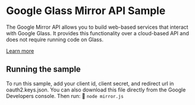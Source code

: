 # Google Glass Mirror API Sample

The Google Mirror API allows you to build web-based services that interact with Google Glass. It provides this functionality over a cloud-based API and does not require running code on Glass.

[Learn more](https://developers.google.com/glass/develop/mirror/)

## Running the sample

To run this sample, add your client id, client secret, and redirect url in oauth2.keys.json.  You can also download this file directly from the Google Developers console.  Then run:
:rocket:
`node mirror.js`
